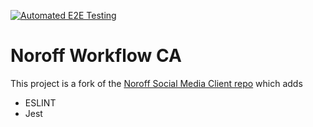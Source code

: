 [![Automated E2E Testing](https://github.com/MandeepKS/social-media-Workflow-CA/actions/workflows/test-e2e.yml/badge.svg)](https://github.com/MandeepKS/social-media-Workflow-CA/actions/workflows/test-e2e.yml)

# Noroff Workflow CA

This project is a fork of the [Noroff Social Media Client repo](https://github.com/noroffFEU/social-media-client) which adds

- ESLINT
- Jest
